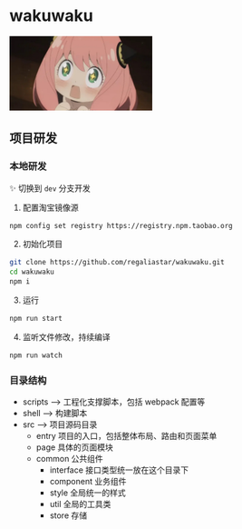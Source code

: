 # wakuwaku

<img src='./wakuwaku.png' width='50%'/>

## 项目研发

### 本地研发

:sparkles: 切换到 `dev` 分支开发

1. 配置淘宝镜像源

```bash
npm config set registry https://registry.npm.taobao.org
```

2. 初始化项目

```bash
git clone https://github.com/regaliastar/wakuwaku.git
cd wakuwaku
npm i
```

3. 运行
```bash
npm run start
```

4. 监听文件修改，持续编译
```bash
npm run watch
```

### 目录结构

- scripts --> 工程化支撑脚本，包括 webpack 配置等
- shell --> 构建脚本
- src --> 项目源码目录
  - entry 项目的入口，包括整体布局、路由和页面菜单
  - page 具体的页面模块
  - common 公共组件
    - interface 接口类型统一放在这个目录下
    - component 业务组件
    - style 全局统一的样式
    - util 全局的工具类
    - store 存储
